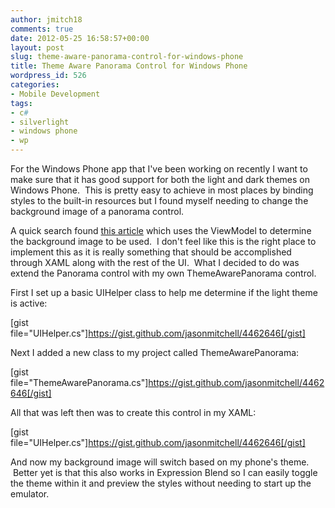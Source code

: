 ```yaml
---
author: jmitch18
comments: true
date: 2012-05-25 16:58:57+00:00
layout: post
slug: theme-aware-panorama-control-for-windows-phone
title: Theme Aware Panorama Control for Windows Phone
wordpress_id: 526
categories:
- Mobile Development
tags:
- c#
- silverlight
- windows phone
- wp
---
```


For the Windows Phone app that I've been working on recently I want to make sure that it has good support for both the light and dark themes on Windows Phone.  This is pretty easy to achieve in most places by binding styles to the built-in resources but I found myself needing to change the background image of a panorama control.

<!-- more -->

A quick search found [this article](http://blog.jayway.com/2010/12/16/theme-aware-panorama-background-in-windows-phone-7/) which uses the ViewModel to determine the background image to be used.  I don't feel like this is the right place to implement this as it is really something that should be accomplished through XAML along with the rest of the UI.  What I decided to do was extend the Panorama control with my own ThemeAwarePanorama control.

First I set up a basic UIHelper class to help me determine if the light theme is active:

[gist file="UIHelper.cs"]https://gist.github.com/jasonmitchell/4462646[/gist]

Next I added a new class to my project called ThemeAwarePanorama:

[gist file="ThemeAwarePanorama.cs"]https://gist.github.com/jasonmitchell/4462646[/gist]

All that was left then was to create this control in my XAML:

[gist file="UIHelper.cs"]https://gist.github.com/jasonmitchell/4462646[/gist]

And now my background image will switch based on my phone's theme.  Better yet is that this also works in Expression Blend so I can easily toggle the theme within it and preview the styles without needing to start up the emulator.
